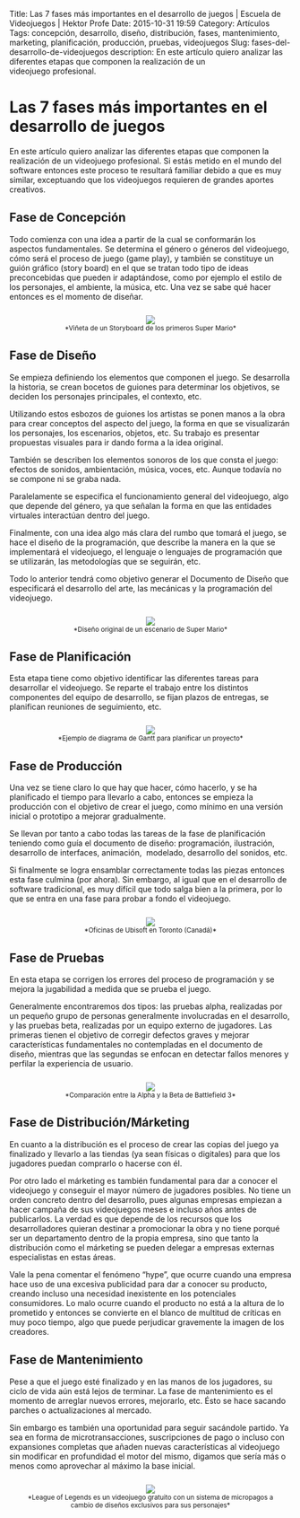 Title: Las 7 fases más importantes en el desarrollo de juegos | Escuela de Videojuegos | Hektor Profe
Date: 2015-10-31 19:59
Category: Artículos
Tags: concepción, desarrollo, diseño, distribución, fases, mantenimiento, marketing, planificación, producción, pruebas, videojuegos
Slug: fases-del-desarrollo-de-videojuegos
description: En este artículo quiero analizar las diferentes etapas que componen la realización de un videojuego profesional.

# Las 7 fases más importantes en el desarrollo de juegos

En este artículo quiero analizar las diferentes etapas que componen la
realización de un videojuego profesional. Si estás metido en el mundo
del software entonces este proceso te resultará familiar debido a que es
muy similar, exceptuando que los videojuegos requieren de grandes
aportes creativos.

## Fase de Concepción

Todo comienza con una idea a partir de la cual se conformarán los
aspectos fundamentales. Se determina el género o géneros del videojuego,
cómo será el proceso de juego (game play), y también se constituye un
guión gráfico (story board) en el que se tratan todo tipo de ideas
preconcebidas que pueden ir adaptándose, como por ejemplo el estilo de
los personajes, el ambiente, la música, etc. Una vez se sabe qué hacer
entonces es el momento de diseñar.

<div style="text-align:center;margin-top:25px"><img src="{{cdn}}/wp-content/uploads/2015/10/mario-bros-sketch-2.png"/></div>
<small style="display:block;text-align:center;padding: 0 15px;">*Viñeta de un Storyboard de los primeros Super Mario*</small> 

## Fase de Diseño

Se empieza definiendo los elementos que componen el juego. Se
desarrolla la historia, se crean bocetos de guiones para determinar los
objetivos, se deciden los personajes principales, el contexto,
etc.

Utilizando estos esbozos de guiones los artistas se ponen manos a la
obra para crear conceptos del aspecto del juego, la forma en que se
visualizarán los personajes, los escenarios, objetos, etc. Su trabajo es
presentar propuestas visuales para ir dando forma a la idea
original.

También se describen los elementos sonoros de los que consta el juego:
efectos de sonidos, ambientación, música, voces, etc. Aunque todavía no
se compone ni se graba nada.

Paralelamente se especifica el funcionamiento general del videojuego,
algo que depende del género, ya que señalan la forma en que las
entidades virtuales interactúan dentro del
juego.

Finalmente, con una idea algo más clara del rumbo que tomará el juego,
se hace el diseño de la programación, que describe la manera en la que
se implementará el videojuego, el lenguaje o lenguajes de programación
que se utilizarán, las metodologías que se seguirán,
etc.

Todo lo anterior tendrá como objetivo generar el Documento de Diseño
que especificará el desarrollo del arte, las mecánicas y la programación
del videojuego.

<div style="text-align:center;margin-top:25px"><img src="{{cdn}}/wp-content/uploads/2015/10/mario-bros-sketch-1.png"/></div>
<small style="display:block;text-align:center;padding: 0 15px;">*Diseño original de un escenario de Super Mario*</small> 

## Fase de Planificación

Esta etapa tiene como objetivo identificar las diferentes tareas para
desarrollar el videojuego. Se reparte el trabajo entre los distintos
componentes del equipo de desarrollo, se fijan plazos de entregas, se
planifican reuniones de seguimiento, etc.

<div style="text-align:center;margin-top:25px"><img src="{{cdn}}/wp-content/uploads/2015/10/ejemplo-diagrama-gantt.png"/></div>
<small style="display:block;text-align:center;padding: 0 15px;">*Ejemplo de diagrama de Gantt para planificar un proyecto*</small> 

## Fase de Producción

Una vez se tiene claro lo que hay que hacer, cómo hacerlo, y se ha
planificado el tiempo para llevarlo a cabo, entonces se empieza la
producción con el objetivo de crear el juego, como mínimo en una versión
inicial o prototipo a mejorar gradualmente.

Se llevan por tanto a cabo todas las tareas de la fase de planificación
teniendo como guía el documento de diseño: programación, ilustración,
desarrollo de interfaces, animación,  modelado, desarrollo del sonidos,
etc.

Si finalmente se logra ensamblar correctamente todas las piezas
entonces esta fase culmina (por ahora). Sin embargo, al igual que en el
desarrollo de software tradicional, es muy difícil que todo salga bien a
la primera, por lo que se entra en una fase para probar a fondo el
videojuego.

<div style="text-align:center;margin-top:25px"><img src="{{cdn}}/wp-content/uploads/2015/10/ubisoft-equipo-desarrollo.jpg"/></div>
<small style="display:block;text-align:center;padding: 0 15px;">*Oficinas de Ubisoft en Toronto (Canadá)*</small> 

## Fase de Pruebas

En esta etapa se corrigen los errores del proceso de programación y se
mejora la jugabilidad a medida que se prueba el
juego.

Generalmente encontraremos dos tipos: las pruebas alpha, realizadas por
un pequeño grupo de personas generalmente involucradas en el desarrollo,
y las pruebas beta, realizadas por un equipo externo de jugadores. Las
primeras tienen el objetivo de corregir defectos graves y mejorar
características fundamentales no contempladas en el documento de diseño,
mientras que las segundas se enfocan en detectar fallos menores y
perfilar la experiencia de usuario.

<div style="text-align:center;margin-top:25px"><img src="{{cdn}}/wp-content/uploads/2015/10/battlefield3-alpha-beta.jpeg"/></div>
<small style="display:block;text-align:center;padding: 0 15px;">*Comparación entre la Alpha y la Beta de Battlefield 3*</small> 

## Fase de Distribución/Márketing

En cuanto a la distribución es el proceso de crear las copias del juego
ya finalizado y llevarlo a las tiendas (ya sean físicas o digitales)
para que los jugadores puedan comprarlo o hacerse con
él.

Por otro lado el márketing es también fundamental para dar a conocer el
videojuego y conseguir el mayor número de jugadores posibles. No tiene
un orden concreto dentro del desarrollo, pues algunas empresas empiezan
a hacer campaña de sus videojuegos meses e incluso años antes de
publicarlos. La verdad es que depende de los recursos que los
desarrolladores quieran destinar a promocionar la obra y no tiene porqué
ser un departamento dentro de la propia empresa, sino que tanto la
distribución como el márketing se pueden delegar a empresas externas
especialistas en estas áreas.

Vale la pena comentar el fenómeno “hype”, que ocurre cuando una empresa
hace uso de una excesiva publicidad para dar a conocer su producto,
creando incluso una necesidad inexistente en los potenciales
consumidores. Lo malo ocurre cuando el producto no está a la altura de
lo prometido y entonces se convierte en el blanco de multitud de
críticas en muy poco tiempo, algo que puede perjudicar gravemente la
imagen de los creadores.

## Fase de Mantenimiento

Pese a que el juego esté finalizado y en las manos de los jugadores, su
ciclo de vida aún está lejos de terminar. La fase de mantenimiento es el
momento de arreglar nuevos errores, mejorarlo, etc. Ésto se hace sacando
parches o actualizaciones al mercado.

Sin embargo es también una oportunidad para seguir sacándole partido.
Ya sea en forma de microtransacciones, suscripciones de pago o incluso
con expansiones completas que añaden nuevas características al
videojuego sin modificar en profundidad el motor del mismo, digamos que
sería más o menos como aprovechar al máximo la base
inicial.

<div style="text-align:center;margin-top:25px"><img src="{{cdn}}/wp-content/uploads/2015/10/lol-payment.png"/></div>
<small style="display:block;text-align:center;padding: 0 15px;">*League of Legends es un videojuego gratuito con un sistema de micropagos a cambio de diseños exclusivos para sus personajes*</small>

<style>
@media (max-width: 1219.9px){
    .md-nav__item:last-child {
        display: inherit !important;
    }
}

@media (max-width: 667.9px){

    h2 {
        width: 100%;
    }

    .md-typeset h2{
        margin-top: 0;
    }

    .md-main__inner {
        padding-top:0.4em;
    }
}

@media (min-width: 1219.9px){
    .md-nav__link--active {
        padding-left:0 !important;
    }
}
</style>
